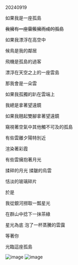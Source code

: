 20240919

如果我是一座孤島

~~我擁有一座雲簇擁而成的孤島~~ 

如果我漂浮在高空中

候鳥是我的鄰居

飛機是孤島的過客

漂浮在天空之上的一座雲島

那我會是一朵雲

如果我孤獨的趴在雲端上


我總是拿著望遠鏡

如果我翹起雙腳拿著望遠鏡

窺視著空氣中其他觸不可及的孤島

有些雲離夕陽特別近

渲染著彩霞

有些雲擁抱著月光

揉碎的月光 揉皺的烏雲

恬淡的玻璃碎片

於是

我從銀河撈取一瓢星光

在群山中捻下一抹茶綠

星光為底 泡了一杯蒸騰的雲靄


等著你 

光臨這座孤島

![image](https://github.com/user-attachments/assets/0f4b66a9-72d0-4c96-8cf5-344f7bbc441c)
![image](https://github.com/user-attachments/assets/b31bcad9-b6ca-49aa-b270-594de2f4795a)


